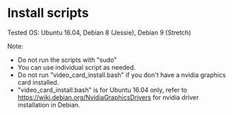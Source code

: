 # Install scripts

Tested OS: Ubuntu 16.04, Debian 8 (Jessie), Debian 9 (Stretch)

Note:

* Do not run the scripts with "sudo"
* You can use individual script as needed.
* Do not run "video_card_install.bash" if you don't have a nvidia graphics card installed. 
* "video_card_install.bash" is for Ubuntu 16.04 only, refer to https://wiki.debian.org/NvidiaGraphicsDrivers for nvidia driver installation in Debian.
